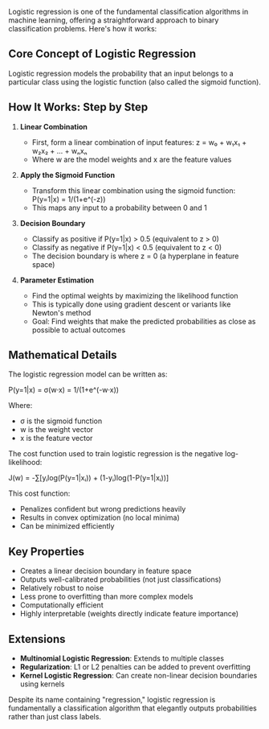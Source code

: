 Logistic regression is one of the fundamental classification algorithms in machine learning, offering a straightforward approach to binary classification problems. Here's how it works:

## Core Concept of Logistic Regression

Logistic regression models the probability that an input belongs to a particular class using the logistic function (also called the sigmoid function).

## How It Works: Step by Step

1. **Linear Combination**
   - First, form a linear combination of input features: z = w₀ + w₁x₁ + w₂x₂ + ... + wₙxₙ
   - Where w are the model weights and x are the feature values

2. **Apply the Sigmoid Function**
   - Transform this linear combination using the sigmoid function: P(y=1|x) = 1/(1+e^(-z))
   - This maps any input to a probability between 0 and 1

3. **Decision Boundary**
   - Classify as positive if P(y=1|x) > 0.5 (equivalent to z > 0)
   - Classify as negative if P(y=1|x) < 0.5 (equivalent to z < 0)
   - The decision boundary is where z = 0 (a hyperplane in feature space)

4. **Parameter Estimation**
   - Find the optimal weights by maximizing the likelihood function
   - This is typically done using gradient descent or variants like Newton's method
   - Goal: Find weights that make the predicted probabilities as close as possible to actual outcomes

## Mathematical Details

The logistic regression model can be written as:

P(y=1|x) = σ(w·x) = 1/(1+e^(-w·x))

Where:
- σ is the sigmoid function
- w is the weight vector 
- x is the feature vector

The cost function used to train logistic regression is the negative log-likelihood:

J(w) = -∑[yᵢlog(P(y=1|xᵢ)) + (1-yᵢ)log(1-P(y=1|xᵢ))]

This cost function:
- Penalizes confident but wrong predictions heavily
- Results in convex optimization (no local minima)
- Can be minimized efficiently

## Key Properties

- Creates a linear decision boundary in feature space
- Outputs well-calibrated probabilities (not just classifications)
- Relatively robust to noise
- Less prone to overfitting than more complex models
- Computationally efficient
- Highly interpretable (weights directly indicate feature importance)

## Extensions

- **Multinomial Logistic Regression**: Extends to multiple classes
- **Regularization**: L1 or L2 penalties can be added to prevent overfitting
- **Kernel Logistic Regression**: Can create non-linear decision boundaries using kernels

Despite its name containing "regression," logistic regression is fundamentally a classification algorithm that elegantly outputs probabilities rather than just class labels.
